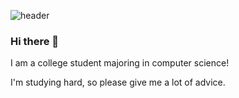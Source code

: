 
![header](https://capsule-render.vercel.app/api?type=venom&color=random&height=300&text=Hello%20TTuTTi%20World!!)
### Hi there 👋
I am a college student majoring in computer science!

I'm studying hard, so please give me a lot of advice.

